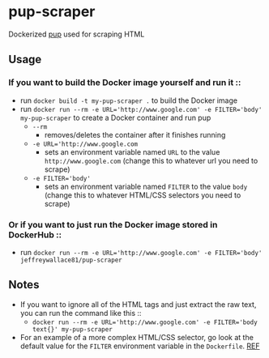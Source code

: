 # pup-scraper
Dockerized [pup](https://github.com/ericchiang/pup) used for scraping HTML

## Usage
### If you want to build the Docker image yourself and run it ::
- run `docker build -t my-pup-scraper .` to build the Docker image
- run `docker run --rm -e URL='http://www.google.com' -e FILTER='body' my-pup-scraper` to create a Docker container and run pup
  - `--rm`
    - removes/deletes the container after it finishes running
  - `-e URL='http://www.google.com`
    - sets an environment variable named `URL` to the value `http://www.google.com` (change this to whatever url you need to scrape)
  - `-e FILTER='body'`
    - sets an environment variable named `FILTER` to the value `body` (change this to whatever HTML/CSS selectors you need to scrape)

### Or if you want to just run the Docker image stored in DockerHub ::
- run `docker run --rm -e URL='http://www.google.com' -e FILTER='body' jeffreywallace81/pup-scraper`

## Notes
- If you want to ignore all of the HTML tags and just extract the raw text, you can run the command like this ::
  - `docker run --rm -e URL='http://www.google.com' -e FILTER='body text{}' my-pup-scraper`
- For an example of a more complex HTML/CSS selector, go look at the default value for the `FILTER` environment variable in the `Dockerfile`. [REF](https://github.com/jw81/pup-scraper/blob/main/Dockerfile#L9)
